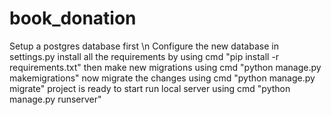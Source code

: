 # book_donation
Setup a postgres database first \n
Configure the new database in settings.py
install all the requirements by using cmd "pip install -r requirements.txt"
then make new migrations using cmd "python manage.py makemigrations"
now migrate the changes using cmd "python manage.py migrate"
project is ready to start 
run local server using cmd "python manage.py runserver"
